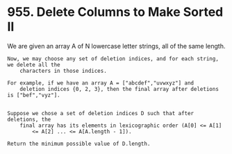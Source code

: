 # 955. Delete Columns to Make Sorted II

We are given an array A of N lowercase letter strings, all of
        the same length.

    Now, we may choose any set of deletion indices, and for each string, we delete all the
        characters in those indices.

    For example, if we have an array A = ["abcdef","uvwxyz"] and
        deletion indices {0, 2, 3}, then the final array after deletions is ["bef","vyz"].
    

    Suppose we chose a set of deletion indices D such that after deletions, the
        final array has its elements in lexicographic order (A[0] <= A[1]
            <= A[2] ... <= A[A.length - 1]).

    Return the minimum possible value of D.length.